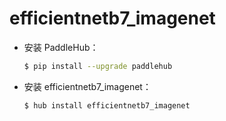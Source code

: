 # efficientnetb7_imagenet
* 安装 PaddleHub：

    ```bash
    $ pip install --upgrade paddlehub
    ```

* 安装 efficientnetb7_imagenet：

    ```bash
    $ hub install efficientnetb7_imagenet
    ```
